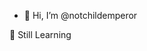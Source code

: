 - 👋 Hi, I’m @notchildemperor

🌱 Still Learning

<!---
notchildemperor/notchildemperor is a ✨ special ✨ repository because its `README.md` (this file) appears on your GitHub profile.
You can click the Preview link to take a look at your changes.
--->
